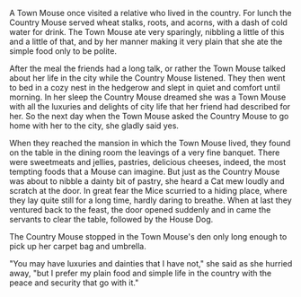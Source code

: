 A Town Mouse once visited a relative who lived in the country.
For lunch the Country Mouse served wheat stalks, roots, and
acorns, with a dash of cold water for drink. The Town Mouse ate
very sparingly, nibbling a little of this and a little of that,
and by her manner making it very plain that she ate the simple
food only to be polite.

After the meal the friends had a long talk, or rather the Town
Mouse talked about her life in the city while the Country Mouse
listened. They then went to bed in a cozy nest in the hedgerow
and slept in quiet and comfort until morning. In her sleep the
Country Mouse dreamed she was a Town Mouse with all the luxuries
and delights of city life that her friend had described for her.
So the next day when the Town Mouse asked the Country Mouse to go
home with her to the city, she gladly said yes.

When they reached the mansion in which the Town Mouse lived, they
found on the table in the dining room the leavings of a very fine
banquet. There were sweetmeats and jellies, pastries, delicious
cheeses, indeed, the most tempting foods that a Mouse can
imagine. But just as the Country Mouse was about to nibble a
dainty bit of pastry, she heard a Cat mew loudly and scratch at
the door. In great fear the Mice scurried to a hiding place,
where they lay quite still for a long time, hardly daring to
breathe. When at last they ventured back to the feast, the door
opened suddenly and in came the servants to clear the table,
followed by the House Dog.

The Country Mouse stopped in the Town Mouse's den only long
enough to pick up her carpet bag and umbrella.

"You may have luxuries and dainties that I have not," she said as
she hurried away, "but I prefer my plain food and simple life in
the country with the peace and security that go with it."
